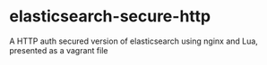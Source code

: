 # elasticsearch-secure-http
A HTTP auth secured version of elasticsearch using nginx and Lua, presented as a vagrant file
